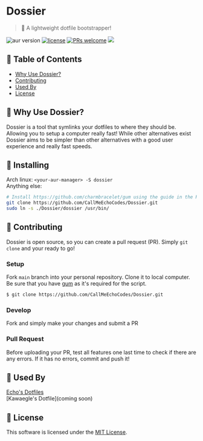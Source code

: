 # Dossier

> :rocket: A lightweight dotfile bootstrapper!

![aur version](https://img.shields.io/aur/version/dossier) [![license](https://img.shields.io/github/license/CallMeEchoCodes/Dossier)](https://github.com/CallMeEchoCodes/Dossier/blob/master/LICENSE) [![PRs welcome](https://img.shields.io/badge/PRs-welcome-ff69b4.svg)](https://github.com/CallMeEchoCodes/Dossier/issues?q=is%3Aissue+is%3Aopen+label%3A%22help+wanted%22)
<img src="https://i.imgur.com/mj9VkpM.png" />


## 🚩 Table of Contents

- [Why Use Dossier?](#-why-use-dossier)
- [Contributing](#-contributing)
- [Used By](#-used-by)
- [License](#-license)


## 🤖 Why Use Dossier?
Dossier is a tool that symlinks your dotfiles to where they should be. Allowing you to setup a computer really fast! While other alternatives exist Dossier aims to be simpler than other alternatives with a good user experience and really fast speeds.

## :wrench: Installing
Arch linux: `<your-aur-manager> -S dossier`<br />
Anything else: 
```sh
# Install https://github.com/charmbracelet/gum using the guide in the README.MD
git clone https://github.com/CallMeEchoCodes/Dossier.git
sudo ln -s ./Dossier/dossier /usr/bin/
```
## 🔧 Contributing
Dossier is open source, so you can create a pull request (PR). Simply `git clone` and your ready to go!
### Setup

Fork `main` branch into your personal repository. Clone it to local computer.
Be sure that you have [gum](https://github.com/charmbracelet/gum) as it's required for the script.
```sh
$ git clone https://github.com/CallMeEchoCodes/Dossier.git
```

### Develop

Fork and simply make your changes and submit a PR
### Pull Request

Before uploading your PR, test all features one last time to check if there are any errors. If it has no errors, commit and push it!


## 🚀 Used By

[Echo's Dotfiles](https://github.com/CallMeEchoCodes/dotfiles)<br />
[Kawaegle's Dotfile](coming soon)


## 📜 License

This software is licensed under the [MIT License](https://github.com/CallMeEchoCodes/Dossier/blob/master/LICENSE).
